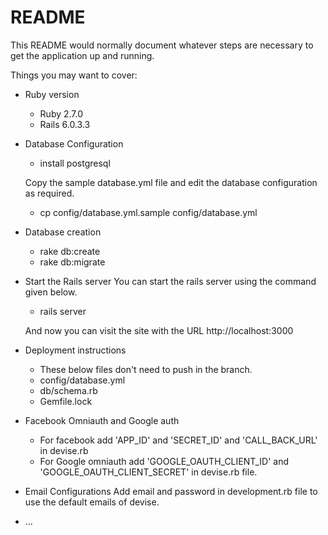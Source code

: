 # README

This README would normally document whatever steps are necessary to get the
application up and running.

Things you may want to cover:

* Ruby version

  - Ruby 2.7.0
  - Rails 6.0.3.3

* Database Configuration
  - install postgresql

  Copy the sample database.yml file and edit the database configuration as required.

  - cp config/database.yml.sample config/database.yml

* Database creation
  - rake db:create
  - rake db:migrate

* Start the Rails server
  You can start the rails server using the command given below.
  - rails server

  And now you can visit the site with the URL http://localhost:3000

* Deployment instructions
  - These below files don't need to push in the branch.
   - config/database.yml
   - db/schema.rb
   - Gemfile.lock

* Facebook Omniauth and Google auth
  - For facebook add 'APP_ID' and 'SECRET_ID' and 'CALL_BACK_URL' in devise.rb
  - For Google omniauth add 'GOOGLE_OAUTH_CLIENT_ID' and 'GOOGLE_OAUTH_CLIENT_SECRET' in devise.rb file.

* Email Configurations
  Add email and password in development.rb file to use the default emails of devise.
* ...
